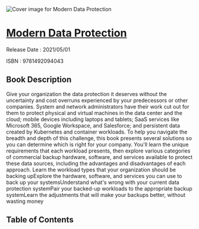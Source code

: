 ![Cover image for Modern Data Protection](https://imgdetail.ebookreading.net/cover/cover/202109/EB9781492094043.jpg)

[Modern Data Protection](https://ebookreading.net/view/book/Modern+Data+Protection-EB9781492094043_1.html "Modern Data Protection")
====================================================================================================================

Release Date : 2021/05/01

ISBN : 9781492094043

Book Description
-----------------

Give your organization the data protection it deserves without the uncertainty and cost overruns experienced by your predecessors or other companies. System and network administrators have their work cut out for them to protect physical and virtual machines in the data center and the cloud; mobile devices including laptops and tablets; SaaS services like Microsoft 365, Google Workspace, and Salesforce; and persistent data created by Kubernetes and container workloads.
To help you navigate the breadth and depth of this challenge, this book presents several solutions so you can determine which is right for your company. You'll learn the unique requirements that each workload presents, then explore various categories of commercial backup hardware, software, and services available to protect these data sources, including the advantages and disadvantages of each approach.
Learn the workload types that your organization should be backing upExplore the hardware, software, and services you can use to back up your systemsUnderstand what's wrong with your current data protection systemPair your backed-up workloads to the appropriate backup systemLearn the adjustments that will make your backups better, without wasting money

Table of Contents
-----------------

